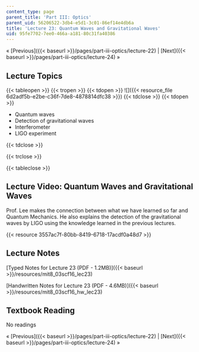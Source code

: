```yaml
---
content_type: page
parent_title: 'Part III: Optics'
parent_uid: 56206522-3db4-e5d1-3c01-86ef14e4db6a
title: 'Lecture 23: Quantum Waves and Gravitational Waves'
uid: 95fe7702-7ee0-466a-a181-80c31fa40386
---
```


« [Previous]({{< baseurl >}}/pages/part-iii-optics/lecture-22) | [Next]({{< baseurl >}}/pages/part-iii-optics/lecture-24) »

Lecture Topics
--------------

{{< tableopen >}}
{{< tropen >}}
{{< tdopen >}}
![]({{< resource_file 6d2adf5b-e2be-c36f-7de8-4878814dfc38 >}})
{{< tdclose >}}
{{< tdopen >}}


*   Quantum waves
*   Detection of gravitational waves
*   Interferometer
*   LIGO experiment


{{< tdclose >}}

{{< trclose >}}

{{< tableclose >}}

Lecture Video: Quantum Waves and Gravitational Waves
----------------------------------------------------

Prof. Lee makes the connection between what we have learned so far and Quantum Mechanics. He also explains the detection of the gravitational waves by LIGO using the knowledge learned in the previous lectures.

{{< resource 3557ac7f-80bb-8419-6718-17acdf0a48d7 >}}

Lecture Notes
-------------

[Typed Notes for Lecture 23 (PDF - 1.2MB)]({{< baseurl >}}/resources/mit8_03scf16_lec23)

[Handwritten Notes for Lecture 23 (PDF - 4.6MB)]({{< baseurl >}}/resources/mit8_03scf16_hw_lec23)

Textbook Reading
----------------

No readings

« [Previous]({{< baseurl >}}/pages/part-iii-optics/lecture-22) | [Next]({{< baseurl >}}/pages/part-iii-optics/lecture-24) »